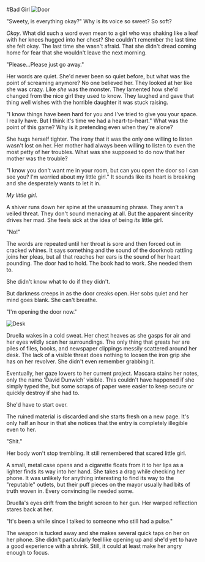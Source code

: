 #Bad Girl
![Door](https://img3.gelbooru.com/images/e9/3e/e93e106d8ae10bb12b2bc396518b4767.jpg)

"Sweety, is everything okay?" Why is its voice so sweet? So soft?

*Okay*. What did such a word even mean to a girl who was shaking like a leaf with her knees hugged into her chest? She couldn't remember the last time she felt okay. The last time she wasn't afraid. That she didn't dread coming home for fear that she wouldn't leave the next morning.

"Please...Please just go away."

Her words are quiet. She'd never been so quiet before, but what was the point of screaming anymore? No one believed her. They looked at her like she was crazy. Like *she* was the monster. They lamented how she'd changed from the nice girl they used to know. They laughed and gave that thing well wishes with the horrible daughter it was stuck raising.

"I know things have been hard for you and I've tried to give you your space. I really have. But I think it's time we had a heart-to-heart." What was the point of this game? Why is it pretending even when they're alone?

She hugs herself tighter. The irony that it was the only one willing to listen wasn't lost on her. Her mother had always been willing to listen to even the most petty of her troubles. What was she supposed to do now that her mother was the trouble?

"I know you don't want me in your room, but can you open the door so I can see you? I'm worried about my little girl." It sounds like its heart is breaking and she desperately wants to let it in.

*My little girl*.

A shiver runs down her spine at the unassuming phrase. They aren't a veiled threat. They don't sound menacing at all. But the apparent sincerity drives her mad. She feels sick at the idea of being *its* little girl.

"No!"

The words are repeated until her throat is sore and then forced out in cracked whines. It says something and the sound of the doorknob rattling joins her pleas, but all that reaches her ears is the sound of her heart pounding. The door had to hold. The book had to work. She needed them to.

She didn't know what to do if they didn't.

But darkness creeps in as the door creaks open. Her sobs quiet and her mind goes blank. She can't breathe.

"I'm opening the door now." 

![Desk](https://img3.gelbooru.com/images/0d/f2/0df2140d928f8d7129484c64eaf0978d.jpg)

Druella wakes in a cold sweat. Her chest heaves as she gasps for air and her eyes wildly scan her surroundings. The only thing that greats her are piles of files, books, and newspaper clippings messily scattered around her desk. The lack of a visible threat does nothing to loosen the iron grip she has on her revolver. She didn't even remember grabbing it.

Eventually, her gaze lowers to her current project. Mascara stains her notes, only the name 'David Dunwich' visible. This couldn't have happened if she simply typed the, but some scraps of paper were easier to keep secure or quickly destroy if she had to.

She'd have to start over.

The ruined material is discarded and she starts fresh on a new page. It's only half an hour in that she notices that the entry is completely illegible even to her.

"Shit."

Her body won't stop trembling. It still remembered that scared little girl.

A small, metal case opens and a cigarette floats from it to her lips as a lighter finds its way into her hand. She takes a drag while checking her phone. It was unlikely for anything interesting to find its way to the "reputable" outlets, but their puff pieces on the mayor usually had bits of truth woven in. Every convincing lie needed some.

Druella's eyes drift from the bright screen to her gun. Her warped reflection stares back at her.

"It's been a while since I talked to someone who still had a pulse."

The weapon is tucked away and she makes several quick taps on her on her phone. She didn't particularly feel like opening up and she'd yet to have a good experience with a shrink. Still, it could at least make her angry enough to focus.